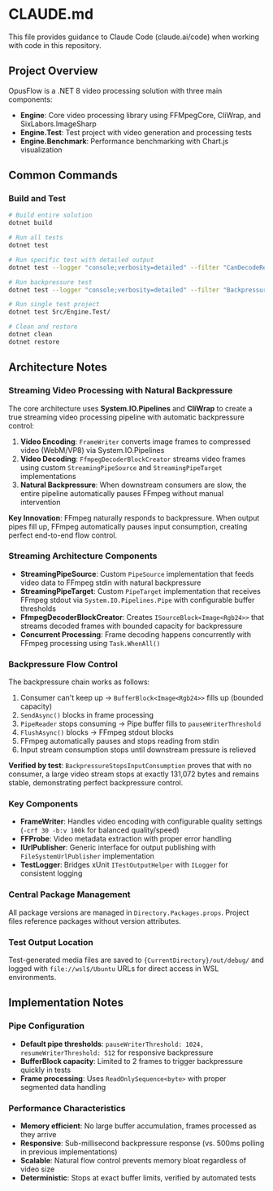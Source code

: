 # CLAUDE.md

This file provides guidance to Claude Code (claude.ai/code) when working with code in this repository.

## Project Overview

OpusFlow is a .NET 8 video processing solution with three main components:
- **Engine**: Core video processing library using FFMpegCore, CliWrap, and SixLabors.ImageSharp
- **Engine.Test**: Test project with video generation and processing tests
- **Engine.Benchmark**: Performance benchmarking with Chart.js visualization

## Common Commands

### Build and Test
```bash
# Build entire solution
dotnet build

# Run all tests  
dotnet test

# Run specific test with detailed output
dotnet test --logger "console;verbosity=detailed" --filter "CanDecodeRedBlueFrames"

# Run backpressure test
dotnet test --logger "console;verbosity=detailed" --filter "BackpressureStopsInputConsumption"

# Run single test project
dotnet test Src/Engine.Test/

# Clean and restore
dotnet clean
dotnet restore
```

## Architecture Notes

### Streaming Video Processing with Natural Backpressure

The core architecture uses **System.IO.Pipelines** and **CliWrap** to create a true streaming video processing pipeline with automatic backpressure control:

1. **Video Encoding**: `FrameWriter` converts image frames to compressed video (WebM/VP8) via System.IO.Pipelines
2. **Video Decoding**: `FfmpegDecoderBlockCreator` streams video frames using custom `StreamingPipeSource` and `StreamingPipeTarget` implementations
3. **Natural Backpressure**: When downstream consumers are slow, the entire pipeline automatically pauses FFmpeg without manual intervention

**Key Innovation**: FFmpeg naturally responds to backpressure. When output pipes fill up, FFmpeg automatically pauses input consumption, creating perfect end-to-end flow control.

### Streaming Architecture Components

- **StreamingPipeSource**: Custom `PipeSource` implementation that feeds video data to FFmpeg stdin with natural backpressure
- **StreamingPipeTarget**: Custom `PipeTarget` implementation that receives FFmpeg stdout via `System.IO.Pipelines.Pipe` with configurable buffer thresholds
- **FfmpegDecoderBlockCreator**: Creates `ISourceBlock<Image<Rgb24>>` that streams decoded frames with bounded capacity for backpressure
- **Concurrent Processing**: Frame decoding happens concurrently with FFmpeg processing using `Task.WhenAll()`

### Backpressure Flow Control

The backpressure chain works as follows:
1. Consumer can't keep up → `BufferBlock<Image<Rgb24>>` fills up (bounded capacity)
2. `SendAsync()` blocks in frame processing
3. `PipeReader` stops consuming → Pipe buffer fills to `pauseWriterThreshold`
4. `FlushAsync()` blocks → FFmpeg stdout blocks
5. FFmpeg automatically pauses and stops reading from stdin
6. Input stream consumption stops until downstream pressure is relieved

**Verified by test**: `BackpressureStopsInputConsumption` proves that with no consumer, a large video stream stops at exactly 131,072 bytes and remains stable, demonstrating perfect backpressure control.

### Key Components

- **FrameWriter**: Handles video encoding with configurable quality settings (`-crf 30 -b:v 100k` for balanced quality/speed)
- **FFProbe**: Video metadata extraction with proper error handling
- **IUrlPublisher**: Generic interface for output publishing with `FileSystemUrlPublisher` implementation
- **TestLogger**: Bridges xUnit `ITestOutputHelper` with `ILogger` for consistent logging

### Central Package Management
All package versions are managed in `Directory.Packages.props`. Project files reference packages without version attributes.

### Test Output Location
Test-generated media files are saved to `{CurrentDirectory}/out/debug/` and logged with `file://wsl$/Ubuntu` URLs for direct access in WSL environments.

## Implementation Notes

### Pipe Configuration
- **Default pipe thresholds**: `pauseWriterThreshold: 1024, resumeWriterThreshold: 512` for responsive backpressure
- **BufferBlock capacity**: Limited to 2 frames to trigger backpressure quickly in tests
- **Frame processing**: Uses `ReadOnlySequence<byte>` with proper segmented data handling

### Performance Characteristics
- **Memory efficient**: No large buffer accumulation, frames processed as they arrive
- **Responsive**: Sub-millisecond backpressure response (vs. 500ms polling in previous implementations)
- **Scalable**: Natural flow control prevents memory bloat regardless of video size
- **Deterministic**: Stops at exact buffer limits, verified by automated tests